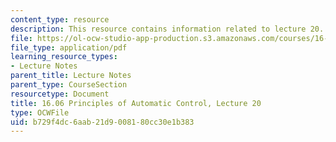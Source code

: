 ```yaml
---
content_type: resource
description: This resource contains information related to lecture 20.
file: https://ol-ocw-studio-app-production.s3.amazonaws.com/courses/16-06-principles-of-automatic-control-fall-2012/b729f4dc6aab21d9008180cc30e1b383_MIT16_06F12_Lecture_20.pdf
file_type: application/pdf
learning_resource_types:
- Lecture Notes
parent_title: Lecture Notes
parent_type: CourseSection
resourcetype: Document
title: 16.06 Principles of Automatic Control, Lecture 20
type: OCWFile
uid: b729f4dc-6aab-21d9-0081-80cc30e1b383
---
```

